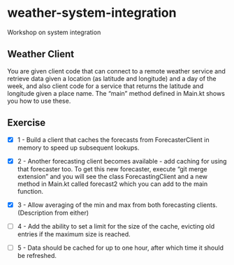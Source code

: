 # weather-system-integration
Workshop on system integration 

## Weather Client
You are given client code that can connect to a remote weather service and retrieve data given a location (as latitude and longitude) and a day of the week, and also client code for a service that returns the latitude and longitude given a place name. The “main” method defined in Main.kt shows you how to use these.

## Exercise 
- [x] 1 - Build a client that caches the forecasts from ForecasterClient in memory to speed up subsequent lookups.

- [x] 2 - Another forecasting client becomes available - add caching for using that forecaster too. To get this new forecaster, execute “git merge extension” and you will see the class ForecastingClient and a new method in Main.kt called forecast2 which you can add to the main function.

- [x] 3 - Allow averaging of the min and max from both forecasting clients. (Description from either)

- [ ] 4 - Add the ability to set a limit for the size of the cache, evicting old entries if the maximum size is reached.
- [ ] 5 - Data should be cached for up to one hour, after which time it should be refreshed.
